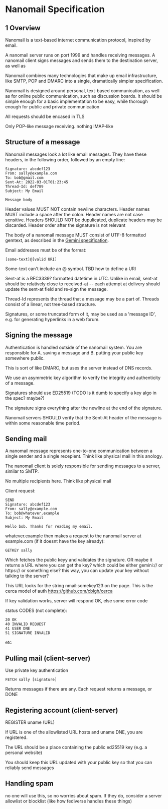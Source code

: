 Nanomail Specification
==============

1 Overview 
----------

Nanomail is a text-based internet communication protocol, inspired by email. 

A nanomail server runs on port 1999 and handles receiving messages. A nanomail
client signs messages and sends them to the destination server, as well as 

Nanomail combines many technologies that make up email infrastructure, like
SMTP, POP and DMARC into a single, dramatically simpler specification.

Nanomail is designed around personal, text-based communication, as well as for
online public communication, such as discussion boards. It should be simple
enough for a basic implementation to be easy, while thorough enough for public
and private communication

All requests should be encased in TLS

Only POP-like message receiving. nothing IMAP-like

Structure of a message
---------------------

Nanomail messages look a lot like email messages. They have these
headers, in the following order, followed by an empty line:

```
Signature: abcdef123
From: sally@example.com
To: bob@gmail.com
Sent-At: 2022-03-01T01:23:45
Thread-Id: def789
Subject: My Email

Message body
```

Header values MUST NOT contain newline characters. Header names MUST include a
space after the colon. Header names are not case sensitive. Headers SHOULD NOT
be dupulicated, duplicate headers may be discarded. Header order after the
signature is not relevant

The body of a nanomail message MUST consist of UTF-8 formatted gemtext, as
described in the  [Gemini specification](https://gemini.circumlunar.space/docs/specification.gmi).

Email addresses must be of the format:

```
[some-text]@[valid URI]
```

Some-text can't include an @ symbol. TBD how to define a URI

Sent-at is a RFC3339? formatted datetime in UTC. Unlike in email, sent-at should be relatively close to received-at -- each attempt at delivery should update the sent-at field and re-sign the message.

Thread-Id represents the thread that a message may be a part of. Threads
consist of a linear, not tree-based structure.

Signatures, or some truncated form of it, may be used as a 'message ID', e.g.
for generating hyperlinks in a web forum.

Signing the message
------------------

Authentication is handled outside of the nanomail system. You are responsible for A. saving a message and B. putting your public key somewhere public.

This is sort of like DMARC, but uses the server instead of DNS records.

We use an asymmetric key algorithm to verify the integrity and
authenticity of a message.

Signatures should use ED25519 (TODO Is it dumb to specify a key algo in the spec? maybe?)

The signature signs everything after the newline at the end of the signature.

Nanomail servers SHOULD verify that the Sent-At header of the message is within
some reasonable time period.

Sending mail 
------------

A nanomail message represents one-to-one communication between a single sender
and a single recepient. Think like physical mail in this anology.

The nanomail client is solely responsible for sending messages to a server, similar to SMTP.

No multiple recipients here. Think like physical mail

Client request:

```
SEND
Signature: abcdef123
From: sally@example.com
To: bob@whatever.example
Subject: My Email

Hello bob. Thanks for reading my email.
```


whatever.example then makes a request to the nanomail server at example.com (if it doesnt have the key already):

```
GETKEY sally
```

Which fetches the public keyy and validates the signature. OR maybe it returns
a URL where you can get the key? which could be either gemini:// or https:// or
something else? this way, you can update your key without talking to the
server? 

This URL looks for the string nmail:somekey123 on the page. This is the cerca
model of auth https://github.com/cblgh/cerca

If key validation works, server will respond OK, else some error code

status CODES (not complete):
```
20 OK
40 INVALID REQUEST
41 USER DNE
51 SIGNATURE INVALID
```

etc

Pulling mail (client-server)
---------------------------

Use private key authentication

```
FETCH sally [signature]
```

Returns messages if there are any. Each request returns a message, or DONE

Registering account (client-server)
-------------------

REGISTER uname (URL)

If URL is one of the allowlisted URL hosts and uname DNE, you are registered. 

The URL should be a place containing the public ed25519 key (e.g. a personal website)

You should keep this URL updated with your public key so that you can reliably send messages

Handling spam
-------------

no one will use this, so no worries about spam. If they do, consider a server
allowlist or blocklist (like how fediverse handles these things)
